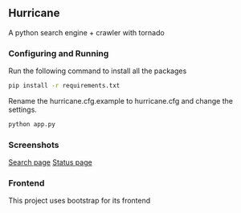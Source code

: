 ## Hurricane

A python search engine + crawler with tornado

### Configuring and Running

Run the following command to install all the packages

```bash
pip install -r requirements.txt
```

Rename the hurricane.cfg.example to hurricane.cfg
and change the settings.

```bash
python app.py
```

### Screenshots
[Search page](http://i.imgur.com/F2kgFcA.png)
[Status page](http://i.imgur.com/B9lRyLk.png)

### Frontend
This project uses bootstrap for its frontend
